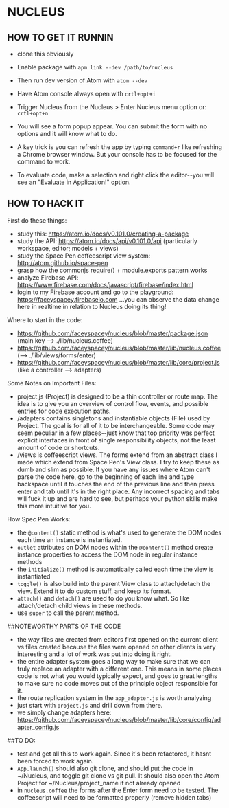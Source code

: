 # NUCLEUS

## HOW TO GET IT RUNNIN

* clone this obviously 

* Enable package with `apm link --dev /path/to/nucleus`

* Then run dev version of Atom with `atom --dev`

* Have Atom console always open with `crtl+opt+i`

* Trigger Nucleus from the Nucleus > Enter Nucleus menu option or: `crtl+opt+n`

* You will see a form popup appear. You can submit the form with no options and it will know what to do.

* A key trick is you can refresh the app by typing `command+r` like refreshing a Chrome browser window. But your console has to be focused for the command to work. 

* To evaluate code, make a selection and right click the editor--you will see an "Evaluate in Application!" option.


## HOW TO HACK IT

First do these things:

* study this: https://atom.io/docs/v0.101.0/creating-a-package
* study the API: https://atom.io/docs/api/v0.101.0/api (particularly workspace, editor; models + views)
* study the Space Pen coffeescript view system: http://atom.github.io/space-pen
* grasp how the commonjs require() + module.exports pattern works
* analyze Firebase API: https://www.firebase.com/docs/javascript/firebase/index.html
* login to my Firebase account and go to the playground: https://faceyspacey.firebaseio.com ...you can observe the data change here in realtime in relation to Nucleus doing its thing!

Where to start in the code:

* https://github.com/faceyspacey/nucleus/blob/master/package.json (main key --> ./lib/nucleus.coffee)
* https://github.com/faceyspacey/nucleus/blob/master/lib/nucleus.coffee (--> ./lib/views/forms/enter)
* https://github.com/faceyspacey/nucleus/blob/master/lib/core/project.js (like a controller --> adapters)


Some Notes on Important Files:

* project.js (Project) is designed to be a thin controller or route map. The idea is to give you an overview of control flow, events, and possible entries for code execution paths. 
* /adapters contains singletons and instantiable objects (File) used by Project. The goal is for all of it to be interchangeable. Some code may seem peculiar in a few places--just know that top priority was perfect explicit interfaces in front of single responsibility objects, not the least amount of code or shortcuts. 
* /views is coffeescript views. The forms extend from an abstract class I made which extend from Space Pen's View class. I try to keep these as dumb and slim as possible. If you have any issues where Atom can't parse the code here, go to the beginning of each line and type backspace until it touches the end of the previous line and then press enter and tab until it's in the right place. Any incorrect spacing and tabs will fuck it up and are hard to see, but perhaps your python skills make this more intuitive for you. 


How Spec Pen Works:

* the `@content()` static method is what's used to generate the DOM nodes each time an instance is instantiated. 
* `outlet` attributes on DOM nodes within the `@content()` method create instance properties to access the DOM node in regular instance methods 
* the `initialize()` method is automatically called each time the view is instantiated
* `toggle()` is also build into the parent View class to attach/detach the view. Extend it to do custom stuff, and keep its format.
* `attach()` and `detach()` are used to do you know what. So like attach/detach child views in these methods.
* use `super` to call the parent method. 

##NOTEWORTHY PARTS OF THE CODE
* the way files are created from editors first opened on the current client vs files created because the files were opened on other clients is very interesting and a lot of work was put into doing it right.
* the entire adapter system goes a long way to make sure that we can truly replace an adapter with a different one. This means in some places code is not what you would typically expect, and goes to great lengths to make sure no code moves out of the principle object responsible for it.
* the route replication system in the `app_adapter.js` is worth analyzing
* just start with `project.js` and drill down from there. 
* we simply change adapters here: https://github.com/faceyspacey/nucleus/blob/master/lib/core/config/adapter_config.js

##TO DO:

* test and get all this to work again. Since it's been refactored, it hasnt been forced to work again.
* `App.launch()` should also git clone, and should put the code in ~/Nucleus, and toggle git clone vs git pull. It should also open the Atom Project for ~/Nucleus/project_name if not already opened
* in `nucleus.coffee` the forms after the Enter form need to be tested. The coffeescript will need to be formatted properly (remove hidden tabs)